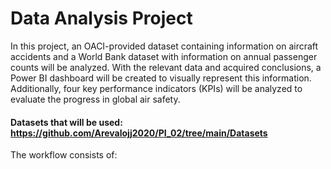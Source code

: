 # Data Analysis Project

In this project, an OACI-provided dataset containing information on aircraft accidents and a World Bank dataset with information on annual 
passenger counts will be analyzed. With the relevant data and acquired conclusions, a Power BI dashboard will be created to visually 
represent this information. Additionally, four key performance indicators (KPIs) will be analyzed to evaluate the progress in global air 
safety.

#### Datasets that will be used: https://github.com/Arevalojj2020/PI_02/tree/main/Datasets

The workflow consists of: 
